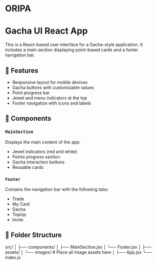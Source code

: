 # ORIPA

# Gacha UI React App

This is a React-based user interface for a Gacha-style application. It includes a main section displaying point-based cards and a footer navigation bar.

## 🚀 Features

- Responsive layout for mobile devices
- Gacha buttons with customizable values
- Point progress bar
- Jewel and menu indicators at the top
- Footer navigation with icons and labels

## 🧩 Components

### `MainSection`
Displays the main content of the app:
- Jewel indicators (red and white)
- Points progress section
- Gacha interaction buttons
- Reusable cards

### `Footer`
Contains the navigation bar with the following tabs:
- Trade
- My Card
- Gacha
- TopUp
- Invite

## 📁 Folder Structure

src/
│
├── components/
│ ├── MainSection.jsx
│ └── Footer.jsx
│
├── assets/
│ └── images/ # Place all image assets here
│
├── App.jsx
└── index.js